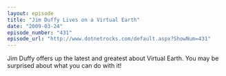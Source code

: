 ```yaml
---
layout: episode
title: "Jim Duffy Lives on a Virtual Earth"
date: "2009-03-24"
episode_number: "431"
episode_url: "http://www.dotnetrocks.com/default.aspx?ShowNum=431"
---
```


Jim Duffy offers up the latest and greatest about Virtual Earth. You may be surprised about what you can do with it!

